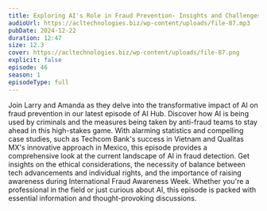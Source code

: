 ```yaml
---
title: Exploring AI's Role in Fraud Prevention- Insights and Challenges 
audioUrl: https://acltechnologies.biz/wp-content/uploads/file-87.mp3
pubDate: 2024-12-22
duration: 12:47
size: 12.3
cover: https://acltechnologies.biz/wp-content/uploads/file-87.png
explicit: false
episode: 46
season: 1
episodeType: full
---
```

Join Larry and Amanda as they delve into the transformative impact of AI on fraud prevention in our latest episode of AI Hub. Discover how AI is being used by criminals and the measures being taken by anti-fraud teams to stay ahead in this high-stakes game. With alarming statistics and compelling case studies, such as Techcom Bank's success in Vietnam and Qualitas MX's innovative approach in Mexico, this episode provides a comprehensive look at the current landscape of AI in fraud detection. Get insights on the ethical considerations, the necessity of balance between tech advancements and individual rights, and the importance of raising awareness during International Fraud Awareness Week. Whether you're a professional in the field or just curious about AI, this episode is packed with essential information and thought-provoking discussions.